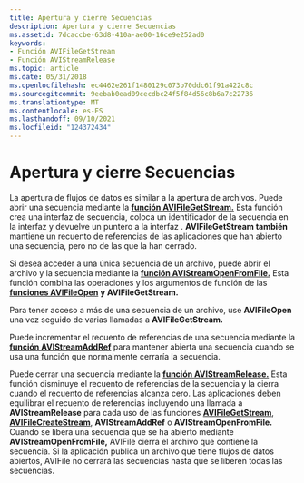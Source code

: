 ```yaml
---
title: Apertura y cierre Secuencias
description: Apertura y cierre Secuencias
ms.assetid: 7dcaccbe-63d8-410a-ae00-16ce9e252ad0
keywords:
- Función AVIFileGetStream
- Función AVIStreamRelease
ms.topic: article
ms.date: 05/31/2018
ms.openlocfilehash: ec4462e261f1480129c073b70ddc61f91a422c8c
ms.sourcegitcommit: 9eebab0ead09cecdbc24f5f84d56c8b6a7c22736
ms.translationtype: MT
ms.contentlocale: es-ES
ms.lasthandoff: 09/10/2021
ms.locfileid: "124372434"
---
```

# <a name="opening-and-closing-streams"></a>Apertura y cierre Secuencias

La apertura de flujos de datos es similar a la apertura de archivos. Puede abrir una secuencia mediante la [**función AVIFileGetStream.**](/windows/desktop/api/Vfw/nf-vfw-avifilegetstream) Esta función crea una interfaz de secuencia, coloca un identificador de la secuencia en la interfaz y devuelve un puntero a la interfaz . **AVIFileGetStream también** mantiene un recuento de referencias de las aplicaciones que han abierto una secuencia, pero no de las que la han cerrado.

Si desea acceder a una única secuencia de un archivo, puede abrir el archivo y la secuencia mediante la [**función AVIStreamOpenFromFile.**](/windows/desktop/api/Vfw/nf-vfw-avistreamopenfromfilea) Esta función combina las operaciones y los argumentos de función de las [**funciones AVIFileOpen**](/windows/desktop/api/Vfw/nf-vfw-avifileopen) **y AVIFileGetStream.**

Para tener acceso a más de una secuencia de un archivo, use **AVIFileOpen** una vez seguido de varias llamadas a **AVIFileGetStream.**

Puede incrementar el recuento de referencias de una secuencia mediante la [**función AVIStreamAddRef**](/windows/desktop/api/Vfw/nf-vfw-avistreamaddref) para mantener abierta una secuencia cuando se usa una función que normalmente cerraría la secuencia.

Puede cerrar una secuencia mediante la [**función AVIStreamRelease.**](/windows/desktop/api/Vfw/nf-vfw-avistreamrelease) Esta función disminuye el recuento de referencias de la secuencia y la cierra cuando el recuento de referencias alcanza cero. Las aplicaciones deben equilibrar el recuento de referencias incluyendo una llamada a **AVIStreamRelease** para cada uso de las funciones [**AVIFileGetStream**](/windows/desktop/api/Vfw/nf-vfw-avifilegetstream), [**AVIFileCreateStream**](/windows/desktop/api/Vfw/nf-vfw-avifilecreatestream), **AVIStreamAddRef** o **AVIStreamOpenFromFile.** Cuando se libera una secuencia que se ha abierto mediante **AVIStreamOpenFromFile,** AVIFile cierra el archivo que contiene la secuencia. Si la aplicación publica un archivo que tiene flujos de datos abiertos, AVIFile no cerrará las secuencias hasta que se liberen todas las secuencias.

 

 




